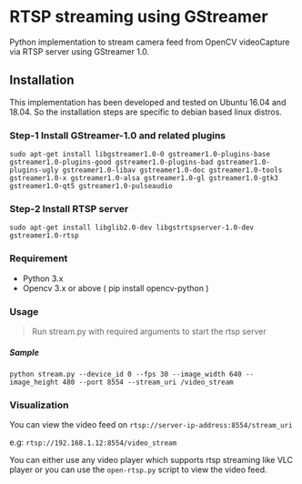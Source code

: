 # RTSP streaming using GStreamer

Python implementation to stream camera feed from OpenCV videoCapture via RTSP server using GStreamer 1.0.

## Installation

This implementation has been developed and tested on Ubuntu 16.04 and 18.04. So the installation steps are specific to debian based linux distros.

### Step-1 Install GStreamer-1.0 and related plugins
    sudo apt-get install libgstreamer1.0-0 gstreamer1.0-plugins-base gstreamer1.0-plugins-good gstreamer1.0-plugins-bad gstreamer1.0-plugins-ugly gstreamer1.0-libav gstreamer1.0-doc gstreamer1.0-tools gstreamer1.0-x gstreamer1.0-alsa gstreamer1.0-gl gstreamer1.0-gtk3 gstreamer1.0-qt5 gstreamer1.0-pulseaudio
### Step-2 Install RTSP server
    sudo apt-get install libglib2.0-dev libgstrtspserver-1.0-dev gstreamer1.0-rtsp
### Requirement
- Python 3.x
- Opencv 3.x or above ( pip install opencv-python )

### Usage
> Run stream.py with required arguments to start the rtsp server
##### Sample 
    python stream.py --device_id 0 --fps 30 --image_width 640 --image_height 480 --port 8554 --stream_uri /video_stream
    
### Visualization

You can view the video feed on `rtsp://server-ip-address:8554/stream_uri`

e.g: `rtsp://192.168.1.12:8554/video_stream`

You can either use any video player which supports rtsp streaming like VLC player or you can use the `open-rtsp.py` script to view the video feed.

